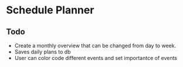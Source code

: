 # Schedule Planner

## Todo

- Create a monthly overview that can be changed from day to week.
- Saves daily plans to db
- User can color code different events and set importantce of events
